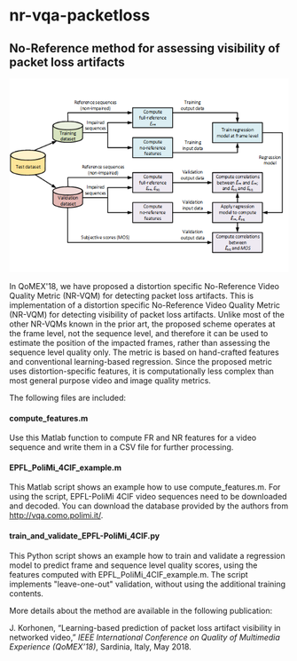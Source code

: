 # nr-vqa-packetloss
## No-Reference method for assessing visibility of packet loss artifacts

![NR-VQA Flowchart](https://github.com/jarikorhonen/nr-vqa-packetloss/blob/master/nr_vqa_qomex2018.png "NR-VQA Flowchart")

In QoMEX'18, we have proposed a distortion specific No-Reference Video Quality Metric (NR-VQM) for detecting packet loss artifacts. 
This is implementation of a distortion specific No-Reference Video Quality Metric (NR-VQM) 
for detecting visibility of packet loss artifacts. Unlike most of the other NR-VQMs known 
in the prior art, the proposed scheme operates at the frame level, not the sequence level, 
and therefore it can be used to estimate the position of the impacted frames, rather than 
assessing the sequence level quality only. The metric is based on hand-crafted features and 
conventional learning-based regression. Since the proposed metric uses distortion-specific 
features, it is computationally less complex than most general purpose video and image quality 
metrics.

The following files are included:

#### compute_features.m
    
Use this Matlab function to compute FR and NR features for a video sequence and write
them in a CSV file for further processing.
    
#### EPFL_PoliMi_4CIF_example.m

This Matlab script shows an example how to use compute_features.m. For using the script,
EPFL-PoliMi 4CIF video sequences need to be downloaded and decoded. You can download the
database provided by the authors from http://vqa.como.polimi.it/.
    
#### train_and_validate_EPFL-PoliMi_4CIF.py

This Python script shows an example how to train and validate a regression model to 
predict frame and sequence level quality scores, using the features computed with
EPFL_PoliMi_4CIF_example.m. The script implements "leave-one-out" validation, without
using the additional training contents.

More details about the method are available in the following publication:

J. Korhonen, “Learning-based prediction of packet loss artifact visibility in networked video,” 
*IEEE International Conference on Quality of Multimedia Experience (QoMEX’18)*, Sardinia, Italy, 
May 2018.
